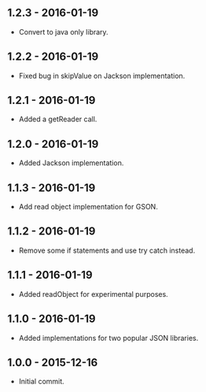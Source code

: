 ## 1.2.3 - 2016-01-19

- Convert to java only library.

## 1.2.2 - 2016-01-19

- Fixed bug in skipValue on Jackson implementation.

## 1.2.1 - 2016-01-19

- Added a getReader call.

## 1.2.0 - 2016-01-19

- Added Jackson implementation.

## 1.1.3 - 2016-01-19

- Add read object implementation for GSON.

## 1.1.2 - 2016-01-19

- Remove some if statements and use try catch instead.

## 1.1.1 - 2016-01-19

- Added readObject for experimental purposes.

## 1.1.0 - 2016-01-19

- Added implementations for two popular JSON libraries.

## 1.0.0 - 2015-12-16

- Initial commit.
